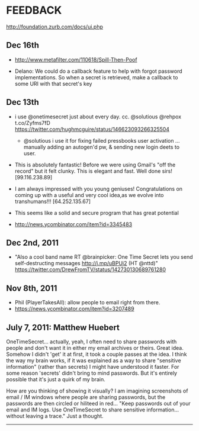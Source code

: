 # FEEDBACK #

http://foundation.zurb.com/docs/ui.php

## Dec 16th ##

* http://www.metafilter.com/110618/Spill-Then-Poof

* Delano: We could do a callback feature to help with forgot password implementations. So when a secret is retrieved, make a callback to some URI with that secret's key

## Dec 13th

* i use @onetimesecret just about every day. cc. @solutious @rehpox t.co/Zyfms7fD
https://twitter.com/hughmcguire/status/146623093266325504
  * @solutious i use it for fixing failed pressbooks user activation ... manually adding an autogen'd pw, & sending new login deets to user.
* This is absolutely fantastic! Before we were using Gmail's "off the record" but it felt clunky. This is elegant and fast. Well done sirs! [99.116.238.89]
* I am always impressed with you young geniuses! Congratulations on coming up with a useful and very cool idea,as we evolve into transhumans!!! [64.252.135.67] 
* This seems like a solid and secure program that has great potential

* http://news.ycombinator.com/item?id=3345483

## Dec 2nd, 2011

* "Also a cool band name RT @brainpicker: One Time Secret lets you send self-destructing messages http://j.mp/uBPUj2 (HT @nttd)" https://twitter.com/DrewFromTV/status/142730130689761280


## Nov 8th, 2011

* Phil (PlayerTakesAll): allow people to email right from there.
* https://news.ycombinator.com/item?id=3207489


## July 7, 2011: Matthew Huebert ##

OneTimeSecret... actually, yeah, I often need to share passwords with people and don't want it in either my email archives or theirs. Great idea. Somehow I didn't 'get' it at first, it took a couple passes at the idea. I think the way my brain works, if it was explained as a way to share "sensitive information" (rather than secrets) I might have understood it faster. For some reason 'secrets' didn't bring to mind passwords. But it's entirely possible that it's just a quirk of my brain.

How are you thinking of showing it visually? I am imagining screenshots of email / IM windows where people are sharing passwords, but the passwords are then circled or hiliteed in red... "Keep passwords out of your email and IM logs. Use OneTimeSecret to share sensitive information... without leaving a trace." Just a thought.


-----

